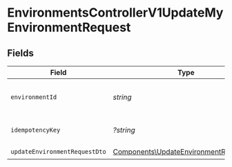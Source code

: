 # EnvironmentsControllerV1UpdateMyEnvironmentRequest


## Fields

| Field                                                                                            | Type                                                                                             | Required                                                                                         | Description                                                                                      |
| ------------------------------------------------------------------------------------------------ | ------------------------------------------------------------------------------------------------ | ------------------------------------------------------------------------------------------------ | ------------------------------------------------------------------------------------------------ |
| `environmentId`                                                                                  | *string*                                                                                         | :heavy_check_mark:                                                                               | The unique identifier of the environment                                                         |
| `idempotencyKey`                                                                                 | *?string*                                                                                        | :heavy_minus_sign:                                                                               | A header for idempotency purposes                                                                |
| `updateEnvironmentRequestDto`                                                                    | [Components\UpdateEnvironmentRequestDto](../../Models/Components/UpdateEnvironmentRequestDto.md) | :heavy_check_mark:                                                                               | N/A                                                                                              |